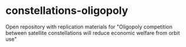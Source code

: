 # constellations-oligopoly
Open repository with replication materials for "Oligopoly competition between satellite constellations will reduce economic welfare from orbit use"

